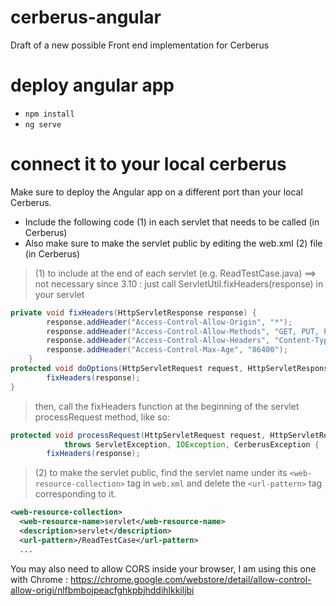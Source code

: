 # cerberus-angular
Draft of a new possible Front end implementation for Cerberus

# deploy angular app

- `npm install`
- `ng serve`

# connect it to your local cerberus
Make sure to deploy the Angular app on a different port than your local Cerberus.
- Include the following code (1) in each servlet that needs to be called (in Cerberus)
- Also make sure to make the servlet public  by editing the web.xml (2) file (in Cerberus)

> (1) to include at the end of each servlet (e.g. ReadTestCase.java)
==> not necessary since 3.10 : just call ServletUtil.fixHeaders(response) in your servlet

```java
private void fixHeaders(HttpServletResponse response) {
        response.addHeader("Access-Control-Allow-Origin", "*");
        response.addHeader("Access-Control-Allow-Methods", "GET, PUT, POST, OPTIONS, DELETE");
        response.addHeader("Access-Control-Allow-Headers", "Content-Type");
        response.addHeader("Access-Control-Max-Age", "86400");
    }
protected void doOptions(HttpServletRequest request, HttpServletResponse response) throws ServletException, IOException {
        fixHeaders(response);
}
```
> then, call the fixHeaders function at the beginning of the servlet processRequest method, like so:
```java
protected void processRequest(HttpServletRequest request, HttpServletResponse response)
            throws ServletException, IOException, CerberusException {
    	fixHeaders(response);
```
> (2) to make the servlet public, find the servlet name under its `<web-resource-collection>` tag in `web.xml` and delete the `<url-pattern>` tag corresponding to it.

```xml
<web-resource-collection>
  <web-resource-name>servlet</web-resource-name>
  <description>servlet</description>
  <url-pattern>/ReadTestCase</url-pattern>
  ...
```
You may also need to allow CORS inside your browser, I am using this one with Chrome : https://chrome.google.com/webstore/detail/allow-control-allow-origi/nlfbmbojpeacfghkpbjhddihlkkiljbi
